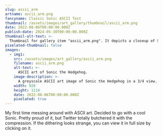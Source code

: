 ```yaml
---
slug: ascii_arm
artname: ascii_arm.png
fancyname: Classic Sonic ASCII Test
thumbnail: /assets/images/art_gallery/thumbnail/ascii_arm.png
date: 2022-08-06T00:00:00.000Z
publish-date: 2024-05-30T00:00:00.000Z
thumbnail-alt-text: >-
  Thumbnail for gallery item "ascii_arm.png". It depicts a closeup of Sonic the Hedgehog in ASCII art.
pixelated-thumbnail: false
images:
  - img1:
    src: /assets/images/art_gallery/ascii_arm.png
    filename: ascii_arm.png
    alt-text: >-
      ASCII art of Sonic the Hedgehog.
    image-description: >-
      A greyscale ASCII art image of Sonic the Hedgehog in a 3/4 view. He is standing upright and staring straight forward into the distance with an expression of vague concentration. His left hand, which is further from the viewer, is held at his waist and the other hand is relaxed. Towards the upper right corner a signature written in normal text reads: "Sonic the Hedgehog; 2022-08-06; P.V."
    width: 928
    height: 1116
    date: 2022-08-06T00:00:00.000Z
    pixelated: true
---
```

<p>
	My first time messing around with ASCII art. Decided to go with a cool Sonic. Pretty proud of it, but Twitter totally butchered it with the compression. If the dithering looks strange, you can view it in full size by clicking on it.
</p>
